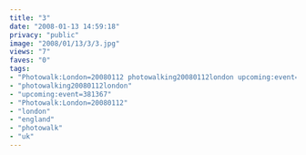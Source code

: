 ```yaml
---
title: "3"
date: "2008-01-13 14:59:18"
privacy: "public"
image: "2008/01/13/3/3.jpg"
views: "7"
faves: "0"
tags:
- "Photowalk:London=20080112 photowalking20080112london upcoming:event=381367 london england uk Photowalk:London=20080112"
- "photowalking20080112london"
- "upcoming:event=381367"
- "Photowalk:London=20080112"
- "london"
- "england"
- "photowalk"
- "uk"
---
```


